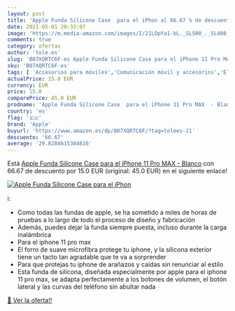 ```yaml
---
layout: post
title: 'Apple Funda Silicone Case  para el iPhon al 66.67 % de descuento'
date: 2021-05-01 20:33:07
image: 'https://m.media-amazon.com/images/I/21LOpYa1-bL._SL500_._SL400_.jpg'
comments: true
category: ofertas
author: 'tole.es'
slug: 'B07XQRTC6F-es Apple Funda Silicone Case para el iPhone 11 Pro MAX - Blanco'
sku: 'B07XQRTC6F-es'
tags: [ 'Accesorios para móviles','Comunicación móvil y accesorios','Electrónica','Fundas y carcasas para teléfonos móviles','apple','iphone', ]
actualPrice: 15.0 EUR
currency: EUR
price: 15.0
comparePrice: 45.0 EUR
prodname: 'Apple Funda Silicone Case  para el iPhone 11 Pro MAX  - Blanco'
country: 'es'
flag: '🇪🇸'
brand: 'Apple'
buyurl: 'https://www.amazon.es/dp/B07XQRTC6F/?tag=tolees-21'
descuento: '66.67'
average: '29.8284615384616'
---
```


Está [Apple Funda Silicone Case  para el iPhone 11 Pro MAX  - Blanco](https://www.amazon.es/dp/B07XQRTC6F/?tag=tolees-21) con 66.67 de descuento por 15.0 EUR (original: 45.0 EUR) en el siguiente enlace!

[![Apple Funda Silicone Case  para el iPhon](https://m.media-amazon.com/images/I/21LOpYa1-bL._SL500_._SL400_.jpg)](https://www.amazon.es/dp/B07XQRTC6F/?tag=tolees-21)

ℹ️:

- Como todas las fundas de apple, se ha sometido a miles de horas de pruebas a lo largo de todo el proceso de diseño y fabricación
- Además, puedes dejar la funda siempre puesta, incluso durante la carga inalámbrica
- Para el iphone 11 pro max
- El forro de suave microfibra protege tu iphone, y la silicona exterior tiene un tacto tan agradable que te va a sorprender
- Para que protejas tu iphone de arañazos y caídas sin renunciar al estilo
- Esta funda de silicona, diseñada especialmente por apple para el iphone 11 pro max, se adapta perfectamente a los botones de volumen, el botón lateral y las curvas del teléfono sin abultar nada

[🛒 Ver la oferta!!](https://www.amazon.es/dp/B07XQRTC6F/?tag=tolees-21)
